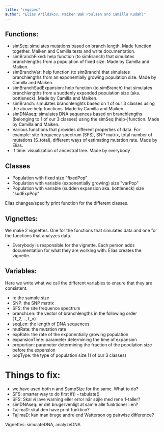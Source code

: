 ```yaml
---
title: "reqspec"
author: "Elias Arildskov, Maiken Bak Poulsen and Camilla Kudahl"
---
```



## Functions:
- simSeq: simulates mutations based on branch length. Made function together. Maiken and Camilla tests and write documentation.
- simBranchFixed: help function (to simBranch) that simulates branchlengths from a population of fixed size. Made by Camilla and Maiken.
- simBranchVar: help function (to simBranch) that simulates branchlengths from an exponentially growing population size. Made by Camilla and Maiken.
- simBranchSudExpansion: help function (to simBranch) that simulates branchlengths from a suddenly expanded population size (aka. bottleneck). Made by Camilla and Maiken.
- simBranch: simulates branchlenghts based on 1 of our 3 classes using the above help functions. Made by Camilla and Maiken.
- simDNAseq: simulates DNA sequences based on branchlengths (belonging to 1 of our 3 classes) using the simSeq (help-)function. Made by Camilla and Maiken.
- Various functions that provides different properties of data. For example: site frequency spectrum (SFS), SNP matrix, total number of mutations (S_total), different ways of estimating mutation rate. Made by Elias.
- If time: visualization of ancestral tree. Made by everybody


## Classes
- Population with fixed size "fixedPop"
- Population with variable (exponentially growing) size "varPop"
- Population with variable (sudden expansion aka. bottleneck) size "sudExpPop"

Elias changes/specify print function for the different classes.

## Vignettes:

We make 2 vignettes. One for the functions that simulates data and one for the functions that analyzes data.
- Everybody is responsible for the vignette. Each person adds documentation for what they are working with. Elias creates the vignette.


## Variables:
Here we write what we call the different variables to ensure that they are consistent.

- n: the sample size
- SNP: the SNP matrix
- SFS: the site frequence spectrum
- branchLen: the vector of branchlengths in the following order (T_2,...,T_n)
- seqLen: the length of DNA sequences
- mutRate: the mutation rate 
- expRate: the rate of the exponentially growing population
- expansionTime: parameter determining the time of expansion
- proportion: parameter determining the fraction of the population size before the expansion
- popType: the type of population size (1 of our 3 classes)


# Things to fix:
- we have used both n and SampSize for the same. What to do?
- SFS: smarter way to do first if() - tabulate()
- SFS: Skal vi lave warning eller error når søjle med rene 1-taller?
- simDNAseq: er det brugervenligt at samle alle funktioner i en?
- TajimaD: skal den have print funktion?
- TajimaD: kan man bruge andre end Watterson og pairwise difference?


Vignettes: simulateDNA, analyzeDNA
